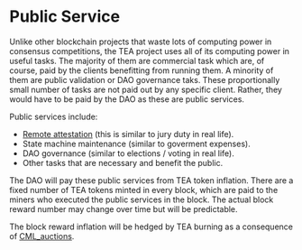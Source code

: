 # Public Service

Unlike other blockchain projects that waste lots of computing power in consensus competitions, the TEA project uses all of its computing power in useful tasks. The majority of them are commercial task which are, of course, paid by the clients benefitting from running them. A minority of them are public validation or DAO governance taks. These proportionally small number of tasks are not paid out by any specific client. Rather, they would have to be paid by the DAO as these are public services.

Public services include:

* [Remote attestation](remote_attestation.md) (this is similar to jury duty in real life).
* State machine maintenance (similar to goverment expenses).
* DAO governance (similar to elections / voting in real life).
* Other tasks that are necessary and benefit the public.

The DAO will pay these public services from TEA token inflation. There are a fixed number of TEA tokens minted in every block, which are paid to the miners who executed the public services in the block. The actual block reward number may change over time but will be predictable.

The block reward inflation will be hedged by TEA burning as a consequence of [CML_auctions](cml_auction.md).
